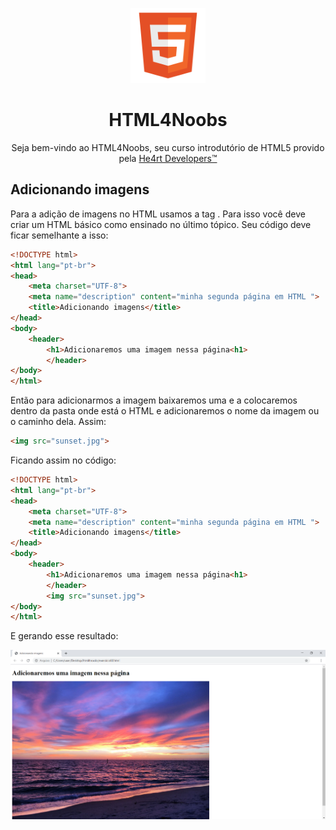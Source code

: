 <p align="center">
  <img src="/images//html.png" alt="HTML Logo" width="120px">
</p>
<h1 align="center">HTML4Noobs</h1>
<p align="center">Seja bem-vindo ao HTML4Noobs, seu curso introdutório de HTML5 provido pela <a href="https://heartdevs.com/" target="_blank">He4rt Developers&trade;</a></p>

<h2>Adicionando imagens</h2>
<p>Para a adição de imagens no HTML usamos a tag <img>. Para isso você deve criar um HTML básico como ensinado no último tópico. Seu código
deve ficar semelhante a isso:</p>

```html
<!DOCTYPE html>
<html lang="pt-br">
<head>
    <meta charset="UTF-8">
    <meta name="description" content="minha segunda página em HTML ">
    <title>Adicionando imagens</title>
</head>
<body>
    <header>
        <h1>Adicionaremos uma imagem nessa página<h1>
        </header>
</body>
</html>
```

<p>Então para adicionarmos a imagem baixaremos uma e a colocaremos dentro da pasta onde está o HTML e adicionaremos o nome da imagem
ou o caminho dela. Assim:</p>

```html
<img src="sunset.jpg">
```

<p>Ficando assim no código:</p>

```html
<!DOCTYPE html>
<html lang="pt-br">
<head>
    <meta charset="UTF-8">
    <meta name="description" content="minha segunda página em HTML ">
    <title>Adicionando imagens</title>
</head>
<body>
    <header>
        <h1>Adicionaremos uma imagem nessa página<h1>
        </header>
        <img src="sunset.jpg">
</body>
</html>
```
<p>E gerando esse resultado:</p>
<img src="/images/sunset.png">
